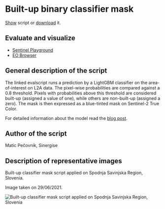 # Built-up binary classifier mask

<a href="#" id='togglescript'>Show</a> script or [download](script.js) it.
<div id='script_view' style="display:none">

</div>

## Evaluate and visualize
 - [Sentinel Playground](https://apps.sentinel-hub.com/sentinel-playground/?source=S2&lat=46.95448061777255&lng=17.67425537109375&zoom=10&preset=CUSTOM&layers=B01,B02,B03&maxcc=58&gain=1.0&gamma=1.0&time=2020-03-01%7C2020-09-14&atmFilter=&showDates=false&evalscript=&evalscripturl=https://raw.githubusercontent.com/sentinel-hub/custom-scripts/master/sentinel-2/bare_soil_detector/script.js)
 - [EO Browser](https://apps.sentinel-hub.com/eo-browser/?zoom=10&lat=46.81839&lng=17.48337&themeId=DEFAULT-THEME&datasetId=S2L2A&fromTime=2020-09-14T00%3A00%3A00.000Z&toTime=2020-09-14T23%3A59%3A59.999Z&visualizationUrl=https%3A%2F%2Fservices.sentinel-hub.com%2Fogc%2Fwms%2Fbd86bcc0-f318-402b-a145-015f85b9427e&evalscripturl=https%3A%2F%2Fraw.githubusercontent.com%2Fsentinel-hub%2Fcustom-scripts%2Fmaster%2Fsentinel-2%2Fbare_soil_detector%2Fscript.js#custom-script)
## General description of the script

The linked evalscript runs a prediction by a LightGBM classifier on the area-of-interest on L2A data. The pixel-wise probabilities are compared against a 0.8 threshold. Pixels with probabilities above this threshold are considered built-up (assigned a value of one), while others are non-built-up (assigned a zero). The mask is then expressed as a blue-tinted mask on Sentinel-2 True Color.

For detailed information about the model read the [blog post](https://medium.com/p/7f2d7114ed1c/).


## Author of the script

Matic Pečovnik, Sinergise

## Description of representative images

Built-up classifier mask script applied on Spodnja Savinjska Region, Slovenia.

Image taken on 29/06/2021.

![Built-up classifier mask script applied on Spodnja Savinjska Region, Slovenia](fig/example.png)